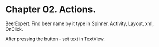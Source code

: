 # Chapter 02. Actions.

BeerExpert. Find beer name by it type in Spinner. Activity, Layout, xml, OnClick.

After pressing the button - set text in TextView.
